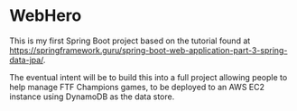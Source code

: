 # WebHero

This is my first Spring Boot project based on the tutorial found at https://springframework.guru/spring-boot-web-application-part-3-spring-data-jpa/.

The eventual intent will be to build this into a full project allowing people to help manage FTF Champions games, to be deployed to an AWS EC2 instance using DynamoDB as the data store.
